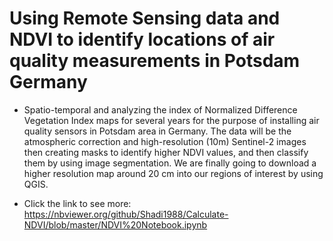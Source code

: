 # Using Remote Sensing data and NDVI to identify locations of air quality measurements in Potsdam Germany


* Spatio-temporal and analyzing the index of Normalized Difference Vegetation Index maps for several years for the purpose of installing air quality sensors in Potsdam area in Germany.
The data will be the atmospheric correction and high-resolution (10m) Sentinel-2 images then creating masks to identify higher NDVI values, and
then classify them by using image segmentation. We are finally going to download a higher resolution map around 20 cm into our regions of interest by using QGIS.

* Click the link to see more:
https://nbviewer.org/github/Shadi1988/Calculate-NDVI/blob/master/NDVI%20Notebook.ipynb
